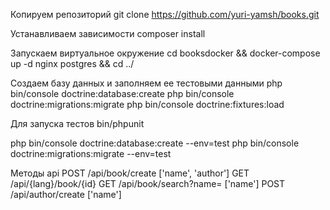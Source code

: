 Копируем репозиторий
git clone https://github.com/yuri-yamsh/books.git

Устанавливаем зависимости
composer install

Запускаем виртуальное окружение
cd booksdocker &&
docker-compose up -d nginx postgres && cd ../

Создаем базу данных и заполняем ее тестовыми данными
php bin/console doctrine:database:create
php bin/console doctrine:migrations:migrate
php bin/console doctrine:fixtures:load

Для запуска тестов
bin/phpunit

php bin/console doctrine:database:create --env=test
php bin/console doctrine:migrations:migrate --env=test 

Методы api
POST /api/book/create ['name', 'author']
GET /api/{lang}/book/{id} 
GET /api/book/search?name= ['name']
POST /api/author/create ['name']